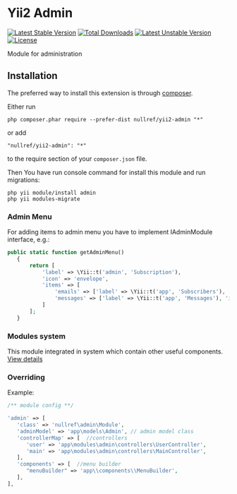 Yii2 Admin
===============
[![Latest Stable Version](https://poser.pugx.org/nullref/yii2-admin/v/stable)](https://packagist.org/packages/nullref/yii2-admin) [![Total Downloads](https://poser.pugx.org/nullref/yii2-admin/downloads)](https://packagist.org/packages/nullref/yii2-admin) [![Latest Unstable Version](https://poser.pugx.org/nullref/yii2-admin/v/unstable)](https://packagist.org/packages/nullref/yii2-admin) [![License](https://poser.pugx.org/nullref/yii2-admin/license)](https://packagist.org/packages/nullref/yii2-admin)

Module for administration

Installation
------------

The preferred way to install this extension is through [composer](http://getcomposer.org/download/).

Either run

```
php composer.phar require --prefer-dist nullref/yii2-admin "*"
```

or add

```
"nullref/yii2-admin": "*"
```

to the require section of your `composer.json` file.

Then You have run console command for install this module and run migrations:

```
php yii module/install admin
php yii modules-migrate
```

### Admin Menu

For adding items to admin menu you have to implement IAdminModule interface, e.g.:

```php
public static function getAdminMenu()
   {
       return [
           'label' => \Yii::t('admin', 'Subscription'),
           'icon' => 'envelope',
           'items' => [
               'emails' => ['label' => \Yii::t('app', 'Subscribers'), 'icon' => 'envelope-o', 'url' => ['/subscription/email/index']],
               'messages' => ['label' => \Yii::t('app', 'Messages'), 'icon' => 'envelope-o', 'url' => ['/subscription/message/index']],
           ]
       ];
   }
```

### Modules system 

This module integrated in system which contain other useful components. [View details](https://github.com/NullRefExcep/yii2-core)

### Overriding

Example:

```php
/** module config **/

'admin' => [
   'class' => 'nullref\admin\Module',
   'adminModel' => 'app\models\Admin', // admin model class
   'controllerMap' => [  //controllers
      'user' => 'app\modules\admin\controllers\UserController',
      'main' => 'app\modules\admin\controllers\MainController',
   ],
   'components' => [  //menu builder
      "menuBuilder" => 'app\\components\\MenuBuilder',
   ],
],
```
